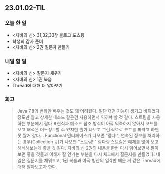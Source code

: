 ## 23.01.02-TIL

### 오늘 한 일
- <자바의 신> 31,32,33장 블로그 포스팅
- 학생회 감사 준비
- <자바의 신> 2권 질문지 만들기


### 내일 할 일
- <자바의 신> 질문지 채우기
- <자바의 신> 1권 복습
- Thread에 대해 더 알아보기 

### 회고
> Java 7,8의 변화만 배우는 것도 꽤 어려웠다. 일단 어떤 기능이 생기고 바뀌었다 정도만 알고 상세한 메소드 같은건 사용하면서 익혀야 할 것 같다.
> 스트림을 사용하는 부분에서 람다 표현식과 메소드 참조 방식이 아직 익숙하지 않아서 코드를 보고 해석은 어느정도할 수 있지만 뭔가 나보고 그런 식으로
> 코드를 짜라고 하면 못 짤거 같다... Functional 인터페이스가 나오면 "람다!", 연속된 정보를 처리하는 경우(Collection 등)가 나오면 "스트림!!"
> 람다랑 스트림은 예제를 많이 보고 해석해보는게 좋을 것 같다. 
> 자바의 신 2권의 내용을 한번 다시 읽어보면서 알아보면 좋을 것들과 이해가 잘 안가는 부분을 다시 체크해서 질문지를 만들었다. 
> 내일은 질문지를 채워보고, 1권 복습과 아직 빙산의 일각만 배운 거 같은 Thread에 대해 알아보고자 한다. 
